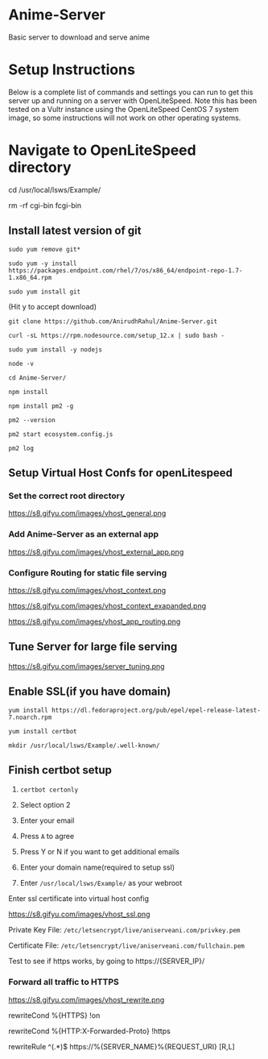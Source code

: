 # Anime-Server
Basic server to download and serve anime

# Setup Instructions

Below is a complete list of commands and settings you can run to get this server up and running on a server with OpenLiteSpeed.
Note this has been tested on a Vultr instance using the OpenLiteSpeed CentOS 7 system image, so some instructions will not work on other operating systems.

# Navigate to OpenLiteSpeed directory
cd /usr/local/lsws/Example/

rm -rf cgi-bin fcgi-bin

## Install latest version of git
`sudo yum remove git*`

`sudo yum -y install https://packages.endpoint.com/rhel/7/os/x86_64/endpoint-repo-1.7-1.x86_64.rpm`

`sudo yum install git`

(Hit y to accept download)

`git clone https://github.com/AnirudhRahul/Anime-Server.git`

`curl -sL https://rpm.nodesource.com/setup_12.x | sudo bash -`

`sudo yum install -y nodejs`

`node -v`

`cd Anime-Server/`

`npm install`

`npm install pm2 -g`

`pm2 --version`

`pm2 start ecosystem.config.js`

`pm2 log`

## Setup Virtual Host Confs for openLitespeed
### Set the correct root directory
https://s8.gifyu.com/images/vhost_general.png

### Add Anime-Server as an external app 
https://s8.gifyu.com/images/vhost_external_app.png

### Configure Routing for static file serving
https://s8.gifyu.com/images/vhost_context.png

https://s8.gifyu.com/images/vhost_context_exapanded.png

https://s8.gifyu.com/images/vhost_app_routing.png

## Tune Server for large file serving
https://s8.gifyu.com/images/server_tuning.png

## Enable SSL(if you have domain)
`yum install https://dl.fedoraproject.org/pub/epel/epel-release-latest-7.noarch.rpm`

`yum install certbot`

`mkdir /usr/local/lsws/Example/.well-known/`

## Finish certbot setup

1. `certbot certonly`

2. Select option 2

3. Enter your email

4. Press `A` to agree

5. Press Y or N if you want to get additional emails

6. Enter your domain name(required to setup ssl)

7. Enter `/usr/local/lsws/Example/` as your webroot



Enter ssl certificate into virtual host config

https://s8.gifyu.com/images/vhost_ssl.png

Private Key File: `/etc/letsencrypt/live/aniserveani.com/privkey.pem`

Certificate File: `/etc/letsencrypt/live/aniserveani.com/fullchain.pem`

Test to see if https works, by going to https://{SERVER_IP}/

### Forward all traffic to HTTPS
https://s8.gifyu.com/images/vhost_rewrite.png

rewriteCond %{HTTPS} !on

rewriteCond %{HTTP:X-Forwarded-Proto} !https

rewriteRule ^(.*)$ https://%{SERVER_NAME}%{REQUEST_URI} [R,L]

